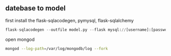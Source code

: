 ## datebase to model
first install the flask-sqlacodegen, pymysql, flask-sqlalchemy

```python
flask-sqlacodegen --outfile model.py --flask mysql://[username]:[password]@[ip address]/[datebase name]
```

open mongod
```bash
mongod --log-path=/var/log/mongodb/log --fork
```